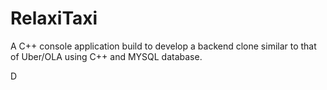 # RelaxiTaxi
A C++ console application build to develop a backend clone similar to that of  Uber/OLA using C++ and MYSQL database.

D
